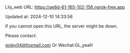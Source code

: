 Lily_web URL: https://ae6d-61-165-102-156.ngrok-free.app

Updated at: 2024-12-10 14:33:56

If you cannot open this URL, the server might be down.

Please contact: 

goley04@foxmail.com Or Wechat:GL_yeaH